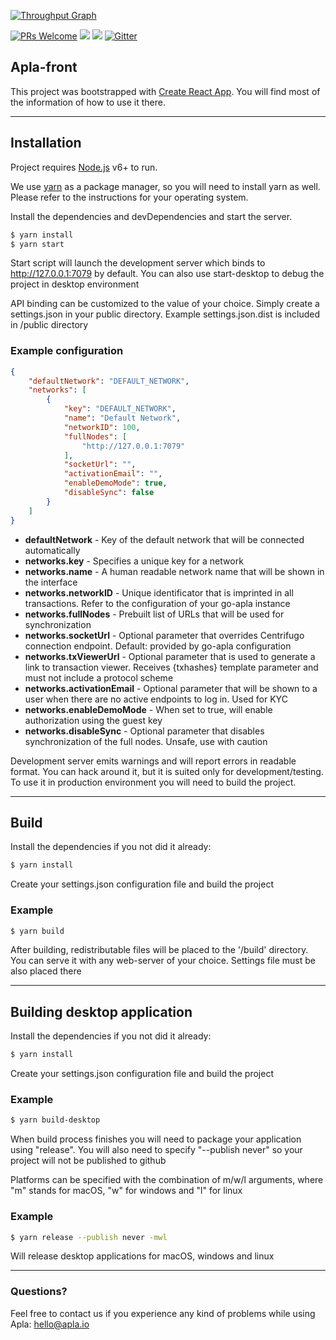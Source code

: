 [![Throughput Graph](https://graphs.waffle.io/AplaProject/apla-front/throughput.svg)](https://waffle.io/AplaProject/apla-front/metrics/throughput)

[![PRs Welcome](https://img.shields.io/badge/PRs-welcome-brightgreen.svg?style=flat-square)](http://makeapullrequest.com)
[![](https://tokei.rs/b1/github/AplaProject/apla-front)](https://github.com/AplaProject/apla-front)
![](https://reposs.herokuapp.com/?path=AplaProject/apla-front&style=flat)
[![Gitter](https://badges.gitter.im/Join%20Chat.svg)](https://gitter.im/AplaProject?utm_source=badge&utm_medium=badge&utm_campaign=pr-badge)


## Apla-front
This project was bootstrapped with [Create React App](https://github.com/facebookincubator/create-react-app). You will find most of the information of how to use it there.

----------

## Installation
Project requires [Node.js](https://nodejs.org/) v6+ to run.

We use [yarn](https://yarnpkg.com/en/docs/install) as a package manager, so you will need to install yarn as well. Please refer to the instructions for your operating system.

Install the dependencies and devDependencies and start the server.

```bash
$ yarn install
$ yarn start
```

Start script will launch the development server which binds to http://127.0.0.1:7079 by default. You can also use start-desktop to debug the project in desktop environment

API binding can be customized to the value of your choice. Simply create a settings.json in your public directory. Example settings.json.dist is included in /public directory

### Example configuration

```json
{
    "defaultNetwork": "DEFAULT_NETWORK",
    "networks": [
        {
            "key": "DEFAULT_NETWORK",
            "name": "Default Network",
            "networkID": 100,
            "fullNodes": [
                "http://127.0.0.1:7079"
            ],
            "socketUrl": "",
            "activationEmail": "",
            "enableDemoMode": true,
            "disableSync": false
        }
    ]
}
```
- **defaultNetwork** - Key of the default network that will be connected automatically
- **networks.key** - Specifies a unique key for a network
- **networks.name** - A human readable network name that will be shown in the interface
- **networks.networkID** - Unique identificator that is imprinted in all transactions. Refer to the configuration of your go-apla instance
- **networks.fullNodes** - Prebuilt list of URLs that will be used for synchronization
- **networks.socketUrl** - Optional parameter that overrides Centrifugo connection endpoint. Default: provided by go-apla configuration
- **networks.txViewerUrl** - Optional parameter that is used to generate a link to transaction viewer. Receives {txhashes} template parameter and must not include a protocol scheme
- **networks.activationEmail** - Optional parameter that will be shown to a user when there are no active endpoints to log in. Used for KYC
- **networks.enableDemoMode** - When set to true, will enable authorization using the guest key
- **networks.disableSync** - Optional parameter that disables synchronization of the full nodes. Unsafe, use with caution

Development server emits warnings and will report errors in readable format. You can hack around it, but it is suited only for development/testing. To use it in production environment you will need to build the project.

----------

## Build
Install the dependencies if you not did it already:
```bash
$ yarn install
```

Create your settings.json configuration file and build the project

### Example

```bash
$ yarn build
```

After building, redistributable files will be placed to the '/build' directory. You can serve it with any web-server of your choice. Settings file must be also placed there

----------

## Building desktop application
Install the dependencies if you not did it already:
```bash
$ yarn install
```

Create your settings.json configuration file and build the project

### Example

```bash
$ yarn build-desktop
```

When build process finishes you will need to package your application using "release". You will also need to specify "--publish never" so your project will not be published to github

Platforms can be specified with the combination of m/w/l arguments, where "m" stands for macOS, "w" for windows and "l" for linux

### Example

```bash
$ yarn release --publish never -mwl
```
Will release desktop applications for macOS, windows and linux

----------

### Questions?

Feel free to contact us if you experience any kind of problems while using Apla: hello@apla.io

